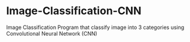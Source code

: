 # Image-Classification-CNN
Image Classification Program that classify image into 3 categories using Convolutional Neural Network (CNN)
